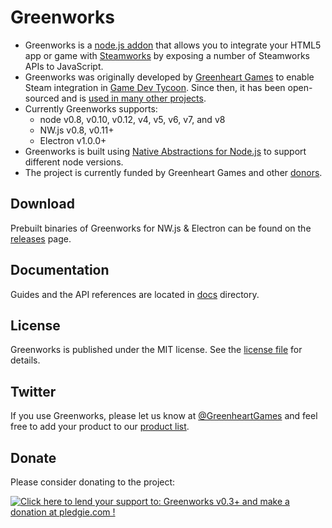 # Greenworks

* Greenworks is a [node.js addon](https://nodejs.org/api/addons.html) that
allows you to integrate your HTML5 app or game with
[Steamworks](http://www.steampowered.com/steamworks/) by exposing a number of
Steamworks APIs to JavaScript.
* Greenworks was originally developed by
[Greenheart Games](http://www.greenheartgames.com) to enable Steam integration
in [Game Dev Tycoon](http://www.greenheartgames.com/app/game-dev-tycoon/).
Since then, it has been open-sourced and is
[used in many other projects](https://github.com/greenheartgames/greenworks/wiki/Apps-games-using-greenworks).
* Currently Greenworks supports:
  * node v0.8, v0.10, v0.12, v4, v5, v6, v7, and v8
  * NW.js v0.8, v0.11+
  * Electron v1.0.0+
* Greenworks is built using [Native Abstractions for Node.js](https://github.com/nodejs/nan) to
support different node versions.
* The project is currently funded by Greenheart Games and other
[donors](https://pledgie.com/campaigns/27218#donors).

## Download

Prebuilt binaries of Greenworks for NW.js & Electron can be found on
the [releases](https://github.com/greenheartgames/greenworks/releases) page.

## Documentation

Guides and the API references are located in [docs](docs) directory.

## License

Greenworks is published under the MIT license. See the [license file](https://github.com/greenheartgames/greenworks/blob/master/LICENSE) for details.

## Twitter

If you use Greenworks, please let us know at
[@GreenheartGames](https://twitter.com/GreenheartGames)
and feel free to add your product to our
[product list](https://github.com/greenheartgames/greenworks/wiki/Apps-games-using-greenworks).

## Donate

Please consider donating to the project:

<a href='https://pledgie.com/campaigns/27218'><img alt='Click here to lend your support to: Greenworks v0.3+ and make a donation at pledgie.com !' src='https://pledgie.com/campaigns/27218.png?skin_name=chrome' border='0' ></a>
